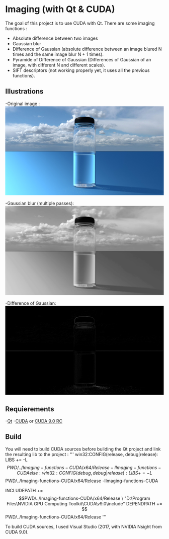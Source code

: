 # Imaging (with Qt & CUDA)
The goal of this project is to use CUDA with Qt.
There are some imaging functions :
- Absolute difference between two images
- Gaussian blur
- Difference of Gaussian (absolute difference between an image blured N times and the same image blur N + 1 times).
- Pyramide of Difference of Gaussian (Differences of Gaussian of an image, with different N and different scales).
- SIFT descriptors (not working properly yet, it uses all the previous functions).

## Illustrations
-Original image :
![Alt text](Illustrations/Imaging-with-CUDA_original.png)

-Gaussian blur (multiple passes):
![Alt text](Illustrations/Imaging-with-CUDA_Gaussian-blur.png)

-Difference of Gaussian:
![Alt text](Illustrations/Imaging-with-CUDA_DoG.png)

## Requierements
-[Qt](https://www.qt.io/)
-[CUDA](https://developer.nvidia.com/cuda-downloads) or [CUDA 9.0 RC](https://developer.nvidia.com/cuda-release-candidate-download)

## Build
You will need to build CUDA sources before building the Qt project and link the resulting lib to the project :
'''
win32:CONFIG(release, debug|release): LIBS += -L$$PWD/../Imaging-functions-CUDA/x64/Release -lImaging-functions-CUDA
else:win32:CONFIG(debug, debug|release): LIBS += -L$$PWD/../Imaging-functions-CUDA/x64/Release -lImaging-functions-CUDA

INCLUDEPATH += $$PWD/../Imaging-functions-CUDA/x64/Release \
            "D:\Program Files\NVIDIA GPU Computing Toolkit\CUDA\v9.0\include"
DEPENDPATH += $$PWD/../Imaging-functions-CUDA/x64/Release
'''

To build CUDA sources, I used Visual Studio (2017, with NVIDIA Nsight from CUDA 9.0).